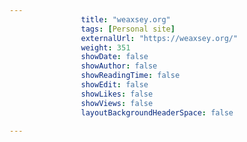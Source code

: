 ---
                title: "weaxsey.org"
                tags: [Personal site]
                externalUrl: "https://weaxsey.org/"
                weight: 351
                showDate: false
                showAuthor: false
                showReadingTime: false
                showEdit: false
                showLikes: false
                showViews: false
                layoutBackgroundHeaderSpace: false
                ---
